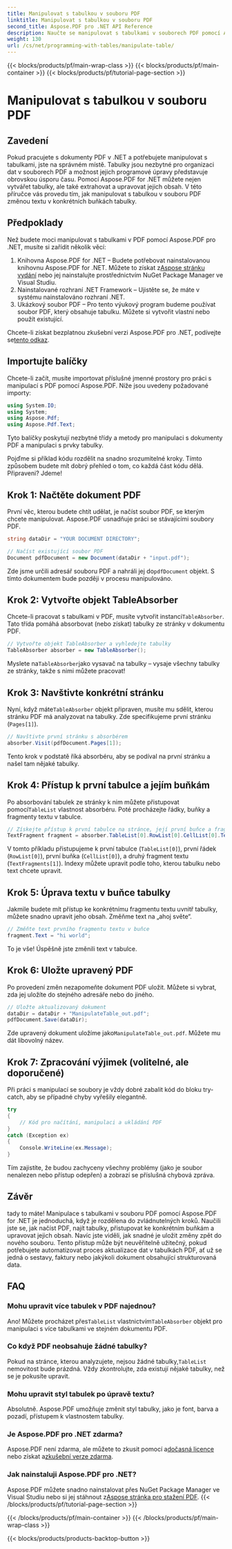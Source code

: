 ```yaml
---
title: Manipulovat s tabulkou v souboru PDF
linktitle: Manipulovat s tabulkou v souboru PDF
second_title: Aspose.PDF pro .NET API Reference
description: Naučte se manipulovat s tabulkami v souborech PDF pomocí Aspose.PDF for .NET pomocí podrobného kurzu, včetně příkladů kódu a osvědčených postupů.
weight: 130
url: /cs/net/programming-with-tables/manipulate-table/
---
```


{{< blocks/products/pf/main-wrap-class >}}
{{< blocks/products/pf/main-container >}}
{{< blocks/products/pf/tutorial-page-section >}}

# Manipulovat s tabulkou v souboru PDF

## Zavedení

Pokud pracujete s dokumenty PDF v .NET a potřebujete manipulovat s tabulkami, jste na správném místě. Tabulky jsou nezbytné pro organizaci dat v souborech PDF a možnost jejich programové úpravy představuje obrovskou úsporu času. Pomocí Aspose.PDF for .NET můžete nejen vytvářet tabulky, ale také extrahovat a upravovat jejich obsah. V této příručce vás provedu tím, jak manipulovat s tabulkou v souboru PDF změnou textu v konkrétních buňkách tabulky.

## Předpoklady

Než budete moci manipulovat s tabulkami v PDF pomocí Aspose.PDF pro .NET, musíte si zařídit několik věcí:

1.  Knihovna Aspose.PDF for .NET – Budete potřebovat nainstalovanou knihovnu Aspose.PDF for .NET. Můžete to získat z[Aspose stránku vydání](https://releases.aspose.com/pdf/net/) nebo jej nainstalujte prostřednictvím NuGet Package Manager ve Visual Studiu.
2. Nainstalované rozhraní .NET Framework – Ujistěte se, že máte v systému nainstalováno rozhraní .NET.
3. Ukázkový soubor PDF – Pro tento výukový program budeme používat soubor PDF, který obsahuje tabulku. Můžete si vytvořit vlastní nebo použít existující.

 Chcete-li získat bezplatnou zkušební verzi Aspose.PDF pro .NET, podívejte se[tento odkaz](https://releases.aspose.com/).

## Importujte balíčky

Chcete-li začít, musíte importovat příslušné jmenné prostory pro práci s manipulací s PDF pomocí Aspose.PDF. Níže jsou uvedeny požadované importy:

```csharp
using System.IO;
using System;
using Aspose.Pdf;
using Aspose.Pdf.Text;
```

Tyto balíčky poskytují nezbytné třídy a metody pro manipulaci s dokumenty PDF a manipulaci s prvky tabulky.

Pojďme si příklad kódu rozdělit na snadno srozumitelné kroky. Tímto způsobem budete mít dobrý přehled o tom, co každá část kódu dělá. Připraveni? Jdeme!

## Krok 1: Načtěte dokument PDF

První věc, kterou budete chtít udělat, je načíst soubor PDF, se kterým chcete manipulovat. Aspose.PDF usnadňuje práci se stávajícími soubory PDF.

```csharp
string dataDir = "YOUR DOCUMENT DIRECTORY";

// Načíst existující soubor PDF
Document pdfDocument = new Document(dataDir + "input.pdf");
```

 Zde jsme určili adresář souboru PDF a nahráli jej do`pdfDocument` objekt. S tímto dokumentem bude později v procesu manipulováno.

## Krok 2: Vytvořte objekt TableAbsorber

 Chcete-li pracovat s tabulkami v PDF, musíte vytvořit instanci`TableAbsorber`. Tato třída pomáhá absorbovat (nebo získat) tabulky ze stránky v dokumentu PDF.

```csharp
// Vytvořte objekt TableAbsorber a vyhledejte tabulky
TableAbsorber absorber = new TableAbsorber();
```

 Myslete na`TableAbsorber`jako vysavač na tabulky – vysaje všechny tabulky ze stránky, takže s nimi můžete pracovat!

## Krok 3: Navštivte konkrétní stránku

 Nyní, když máte`TableAbsorber` objekt připraven, musíte mu sdělit, kterou stránku PDF má analyzovat na tabulky. Zde specifikujeme první stránku (`Pages[1]`).

```csharp
// Navštivte první stránku s absorbérem
absorber.Visit(pdfDocument.Pages[1]);
```

Tento krok v podstatě říká absorbéru, aby se podíval na první stránku a našel tam nějaké tabulky.

## Krok 4: Přístup k první tabulce a jejím buňkám

 Po absorbování tabulek ze stránky k nim můžete přistupovat pomocí`TableList` vlastnost absorbéru. Poté procházejte řádky, buňky a fragmenty textu v tabulce.

```csharp
// Získejte přístup k první tabulce na stránce, její první buňce a fragmentům textu v ní
TextFragment fragment = absorber.TableList[0].RowList[0].CellList[0].TextFragments[1];
```

V tomto příkladu přistupujeme k první tabulce (`TableList[0]`), první řádek (`RowList[0]`), první buňka (`CellList[0]`), a druhý fragment textu (`TextFragments[1]`). Indexy můžete upravit podle toho, kterou tabulku nebo text chcete upravit.

## Krok 5: Úprava textu v buňce tabulky

Jakmile budete mít přístup ke konkrétnímu fragmentu textu uvnitř tabulky, můžete snadno upravit jeho obsah. Změňme text na „ahoj světe“.

```csharp
// Změňte text prvního fragmentu textu v buňce
fragment.Text = "hi world";
```

To je vše! Úspěšně jste změnili text v tabulce.

## Krok 6: Uložte upravený PDF

Po provedení změn nezapomeňte dokument PDF uložit. Můžete si vybrat, zda jej uložíte do stejného adresáře nebo do jiného.

```csharp
// Uložte aktualizovaný dokument
dataDir = dataDir + "ManipulateTable_out.pdf";
pdfDocument.Save(dataDir);
```

 Zde upravený dokument uložíme jako`ManipulateTable_out.pdf`. Můžete mu dát libovolný název.

## Krok 7: Zpracování výjimek (volitelné, ale doporučené)

Při práci s manipulací se soubory je vždy dobré zabalit kód do bloku try-catch, aby se případné chyby vyřešily elegantně.

```csharp
try
{
    // Kód pro načítání, manipulaci a ukládání PDF
}
catch (Exception ex)
{
    Console.WriteLine(ex.Message);
}
```

Tím zajistíte, že budou zachyceny všechny problémy (jako je soubor nenalezen nebo přístup odepřen) a zobrazí se příslušná chybová zpráva.

## Závěr

tady to máte! Manipulace s tabulkami v souboru PDF pomocí Aspose.PDF for .NET je jednoduchá, když je rozdělena do zvládnutelných kroků. Naučili jste se, jak načíst PDF, najít tabulky, přistupovat ke konkrétním buňkám a upravovat jejich obsah. Navíc jste viděli, jak snadné je uložit změny zpět do nového souboru. Tento přístup může být neuvěřitelně užitečný, pokud potřebujete automatizovat proces aktualizace dat v tabulkách PDF, ať už se jedná o sestavy, faktury nebo jakýkoli dokument obsahující strukturovaná data.

## FAQ

### Mohu upravit více tabulek v PDF najednou?  
 Ano! Můžete procházet přes`TableList` vlastnictvím`TableAbsorber` objekt pro manipulaci s více tabulkami ve stejném dokumentu PDF.

### Co když PDF neobsahuje žádné tabulky?  
 Pokud na stránce, kterou analyzujete, nejsou žádné tabulky,`TableList` nemovitost bude prázdná. Vždy zkontrolujte, zda existují nějaké tabulky, než se je pokusíte upravit.

### Mohu upravit styl tabulek po úpravě textu?  
Absolutně. Aspose.PDF umožňuje změnit styl tabulky, jako je font, barva a pozadí, přístupem k vlastnostem tabulky.

### Je Aspose.PDF pro .NET zdarma?  
 Aspose.PDF není zdarma, ale můžete to zkusit pomocí a[dočasná licence](https://purchase.aspose.com/temporary-license/) nebo získat a[zkušební verze zdarma](https://releases.aspose.com/).

### Jak nainstaluji Aspose.PDF pro .NET?  
 Aspose.PDF můžete snadno nainstalovat přes NuGet Package Manager ve Visual Studiu nebo si jej stáhnout z[Aspose stránka pro stažení PDF](https://releases.aspose.com/pdf/net/).
{{< /blocks/products/pf/tutorial-page-section >}}

{{< /blocks/products/pf/main-container >}}
{{< /blocks/products/pf/main-wrap-class >}}

{{< blocks/products/products-backtop-button >}}
